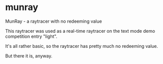 # munray
MunRay - a raytracer with no redeeming value

This raytracer was used as a real-time raytracer on the text mode demo competition entry "light".

It's all rather basic, so the raytracer has pretty much no redeeming value.

But there it is, anyway.